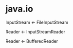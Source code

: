 # java.io

<p>InputStream <- FileInputStream</p>
<p></p>
<p>Reader <- InputStreamReader</p>
<p>Reader <- BufferedReader</p>
